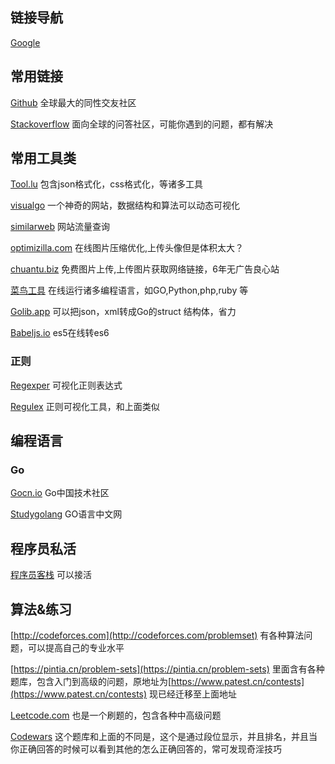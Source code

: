## 链接导航

[Google](https://www.google.com)

## 常用链接

[Github](https://github.com/) 全球最大的同性交友社区

[Stackoverflow](https://stackoverflow.com/) 面向全球的问答社区，可能你遇到的问题，都有解决

## 常用工具类

[Tool.lu](https://tool.lu/) 包含json格式化，css格式化，等诸多工具

[visualgo](https://visualgo.net/zh) 一个神奇的网站，数据结构和算法可以动态可视化

[similarweb](https://www.similarweb.com/) 网站流量查询

[optimizilla.com](http://optimizilla.com/zh/) 在线图片压缩优化,上传头像但是体积太大？

[chuantu.biz](https://www.chuantu.biz/) 免费图片上传,上传图片获取网络链接，6年无广告良心站

[菜鸟工具](https://c.runoob.com/) 在线运行诸多编程语言，如GO,Python,php,ruby 等

[Golib.app](https://golib.app/tools) 可以把json，xml转成Go的struct 结构体，省力

[Babeljs.io](https://babeljs.io/repl/) es5在线转es6

### 正则

[Regexper](https://regexper.com/#%5B%5Cw-.%5D%2B%40%5B%5Cw-%5D%2B%28.%5B%5Cw_-%5D%2B%29%2B) 可视化正则表达式

[Regulex](https://jex.im/regulex/) 正则可视化工具，和上面类似

## 编程语言

### Go

[Gocn.io](https://gocn.io/) Go中国技术社区

[Studygolang](https://studygolang.com/) GO语言中文网

## 程序员私活

[程序员客栈](https://www.proginn.com/) 可以接活

## 算法&练习

[http://codeforces.com](http://codeforces.com/problemset) 有各种算法问题，可以提高自己的专业水平

[https://pintia.cn/problem-sets](https://pintia.cn/problem-sets) 里面含有各种题库，包含入门到高级的问题，原地址为[https://www.patest.cn/contests](https://www.patest.cn/contests) 现已经迁移至上面地址

[Leetcode.com](https://leetcode.com/problemset/all/) 也是一个刷题的，包含各种中高级问题

[Codewars](https://www.codewars.com/) 这个题库和上面的不同是，这个是通过段位显示，并且排名，并且当你正确回答的时候可以看到其他的怎么正确回答的，常可发现奇淫技巧
